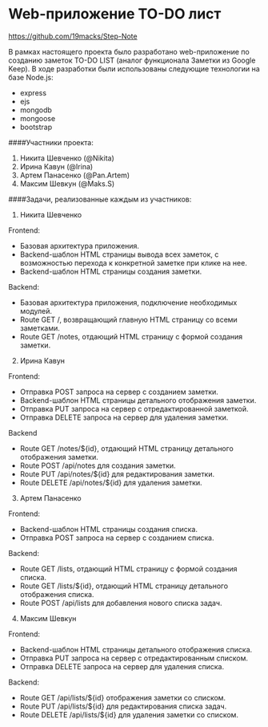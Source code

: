 # Web-приложение TO-DO лист
https://github.com/19macks/Step-Note

В рамках настоящего проекта было разработано web-приложение по созданию заметок TO-DO LIST (аналог функционала Заметки из Google Keep). В ходе разработки были использованы следующие технологии на базе Node.js:

* express
* ejs
* mongodb
* mongoose
* bootstrap

####Участники проекта:

1. Никита Шевченко (@Nikita)
2. Ирина Кавун (@Irina)
3. Артем Панасенко (@Pan.Artem)
4. Максим Шевкун (@Maks.S)


####Задачи, реализованные каждым из участников:

1. Никита Шевченко

Frontend:
* Базовая архитектура приложения.
* Backend-шаблон HTML страницы вывода всех заметок, с возможностью перехода к конкретной заметке при клике на нее.
* Backend-шаблон HTML страницы создания заметки.

Backend:
* Базовая архитектура приложения, подключение необходимых модулей.
* Route GET /, возвращающий главную HTML страницу со всеми заметками.
* Route GET /notes, отдающий HTML страницу с формой создания заметки.


2. Ирина Кавун

Frontend:
* Отправка POST запроса на сервер с созданием заметки. 
* Backend-шаблон HTML страницы детального отображения заметки. 
* Отправка PUT запроса на сервер с отредактированной заметкой. 
* Отправка DELETE запроса на сервер для удаления заметки.

Backend
* Route GET /notes/${id}, отдающий HTML страницу детального отображения заметки.
* Route POST /api/notes для создания заметки.
* Route PUT /api/notes/${id} для редактирования заметки.
* Route DELETE /api/notes/${id} для удаления заметки.

3. Артем Панасенко

Frontend:
* Backend-шаблон HTML страницы создания списка.
* Отправка POST запроса на сервер с созданием списка.

Backend:
* Route GET /lists, отдающий HTML страницу с формой создания списка.
* Route GET /lists/${id}, отдающий HTML страницу детального отображения списка.
* Route POST /api/lists для добавления нового списка задач.


4. Максим Шевкун

Frontend:
* Backend-шаблон HTML страницы детального отображения списка. 
* Отправка PUT запроса на сервер с отредактированным списком. 
* Отправка DELETE запроса на сервер для удаления списка.

Backend:
* Route GET /api/lists/${id} отображения заметки со списком.
* Route PUT /api/lists/${id} для редактирования списка задач.
* Route DELETE /api/lists/${id} для удаления заметки со списком.



